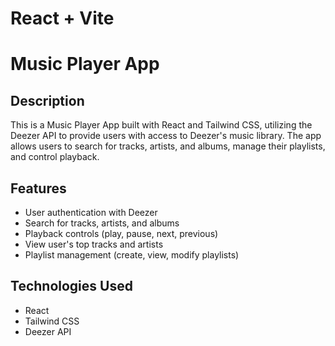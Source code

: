 # React + Vite
# Music Player App

## Description
This is a Music Player App built with React and Tailwind CSS, utilizing the Deezer API to provide users with access to Deezer's music library. The app allows users to search for tracks, artists, and albums, manage their playlists, and control playback.

## Features
- User authentication with Deezer
- Search for tracks, artists, and albums
- Playback controls (play, pause, next, previous)
- View user's top tracks and artists
- Playlist management (create, view, modify playlists)

## Technologies Used
- React
- Tailwind CSS
- Deezer API
